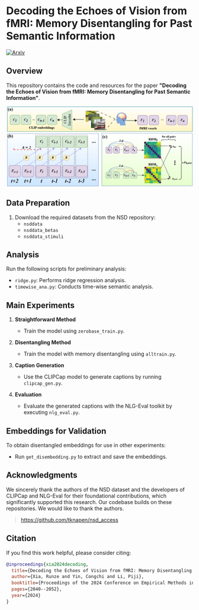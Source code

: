 # Decoding the Echoes of Vision from fMRI: Memory Disentangling for Past Semantic Information

[![Arxiv](https://img.shields.io/badge/arXiv-2409.20428-orange)](https://arxiv.org/abs/2409.20428)

## Overview
This repository contains the code and resources for the paper **"Decoding the Echoes of Vision from fMRI: Memory Disentangling for Past Semantic Information"**.

![Main Figure Placeholder](NSDMem/main.png)

## Data Preparation
1. Download the required datasets from the NSD repository:
   - `nsddata`
   - `nsddata_betas`
   - `nsddata_stimuli`

## Analysis
Run the following scripts for preliminary analysis:
- `ridge.py`: Performs ridge regression analysis.
- `timewise_ana.py`: Conducts time-wise semantic analysis.

## Main Experiments
1. **Straightforward Method**
   - Train the model using `zerobase_train.py`.

2. **Disentangling Method**
   - Train the model with memory disentangling using `alltrain.py`.

3. **Caption Generation**
   - Use the CLIPCap model to generate captions by running `clipcap_gen.py`.

4. **Evaluation**
   - Evaluate the generated captions with the NLG-Eval toolkit by executing `nlg_eval.py`.

## Embeddings for Validation
To obtain disentangled embeddings for use in other experiments:
- Run `get_disembedding.py` to extract and save the embeddings.

## Acknowledgments

We sincerely thank the authors of the NSD dataset and the developers of CLIPCap and NLG-Eval for their foundational contributions, which significantly supported this research.
Our codebase builds on these repositories. We would like to thank the authors. 
> https://github.com/tknapen/nsd_access
## Citation
If you find this work helpful, please consider citing:
```bibtex
@inproceedings{xia2024decoding,
  title={Decoding the Echoes of Vision from fMRI: Memory Disentangling for Past Semantic Information},
  author={Xia, Runze and Yin, Congchi and Li, Piji},
  booktitle={Proceedings of the 2024 Conference on Empirical Methods in Natural Language Processing},
  pages={2040--2052},
  year={2024}
}


